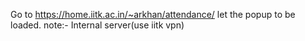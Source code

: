Go to https://home.iitk.ac.in/~arkhan/attendance/ let the popup to be loaded.
note:- Internal server(use iitk vpn)
